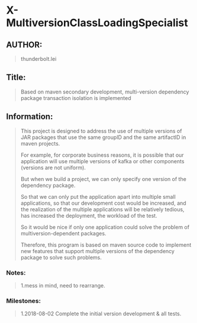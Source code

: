 # X-MultiversionClassLoadingSpecialist

## AUTHOR:
> thunderbolt.lei

## Title:
> Based on maven secondary development, multi-version dependency package transaction isolation is implemented

## Information:
> This project is designed to address the use of multiple versions of JAR packages that use the same groupID and the same artifactID in maven projects.
>
> For example, for corporate business reasons, it is possible that our application will use multiple versions of kafka or other components (versions are not uniform). 
>
> But when we build a project, we can only specify one version of the dependency package. 
>
> So that we can only put the application apart into multiple small applications, so that our development cost would be increased, and the realization of the multiple applications will be relatively tedious, has increased the deployment, the workload of the test.
>
> So it would be nice if only one application could solve the problem of multiversion-dependent packages.
>
> Therefore, this program is based on maven source code to implement new features that support multiple versions of the dependency package to solve such problems.

### Notes:
> 1.mess in mind, need to rearrange.
    
### Milestones:
> 1.2018-08-02 Complete the initial version development & all tests. 
